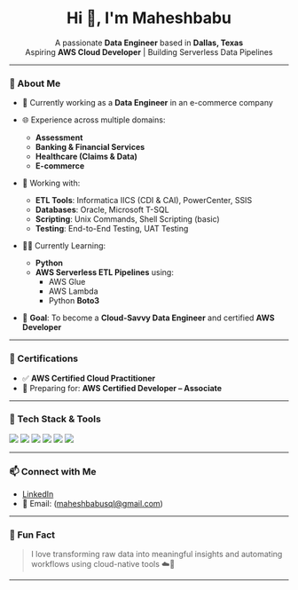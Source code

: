 <h1 align="center">Hi 👋, I'm Maheshbabu</h1>
<p align="center">
  A passionate <strong>Data Engineer</strong> based in <strong>Dallas, Texas</strong><br>
  Aspiring <strong>AWS Cloud Developer</strong> | Building Serverless Data Pipelines
</p>

---

### 🌟 About Me

- 💼 Currently working as a **Data Engineer** in an e-commerce company  
- 🌐 Experience across multiple domains:  
  - **Assessment**  
  - **Banking & Financial Services**  
  - **Healthcare (Claims & Data)**  
  - **E-commerce**

- 🔧 Working with:
  - **ETL Tools**: Informatica IICS (CDI & CAI), PowerCenter, SSIS  
  - **Databases**: Oracle, Microsoft T-SQL  
  - **Scripting**: Unix Commands, Shell Scripting (basic)  
  - **Testing**: End-to-End Testing, UAT Testing  

- 👨‍💻 Currently Learning:
  - **Python**
  - **AWS Serverless ETL Pipelines** using:
    - AWS Glue
    - AWS Lambda
    - Python **Boto3**

- 🎯 **Goal**: To become a **Cloud-Savvy Data Engineer** and certified **AWS Developer**

---

### 📜 Certifications

- ✅ **AWS Certified Cloud Practitioner**  
- 🔄 Preparing for: **AWS Certified Developer – Associate**

---

### 🧰 Tech Stack & Tools

<p>
  <img src="https://img.shields.io/badge/Informatica-IICS-orange" />
  <img src="https://img.shields.io/badge/SQL-Oracle-blue" />
  <img src="https://img.shields.io/badge/Microsoft-SQL%20Server-lightgrey?logo=microsoftsqlserver" />
  <img src="https://img.shields.io/badge/Shell-Scripting-green" />
  <img src="https://img.shields.io/badge/Python-3776AB?logo=python&logoColor=white" />
  <img src="https://img.shields.io/badge/AWS-FF9900?logo=amazon-aws&logoColor=white" />
</p>

---

### 📫 Connect with Me

- [LinkedIn](https://www.linkedin.com/in/mahesh-babu-b499b5187/) 
- 📧 Email: (maheshbabusql@gmail.com)

---

### 🧠 Fun Fact

> I love transforming raw data into meaningful insights and automating workflows using cloud-native tools ☁️🧩

---

